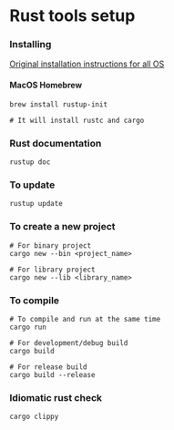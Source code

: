 # Rust tools setup

### Installing

[Original installation instructions for all OS](https://www.rust-lang.org/tools/install)

#### MacOS Homebrew

```shell
brew install rustup-init

# It will install rustc and cargo
```

### Rust documentation

```shell
rustup doc
```

### To update

```shell
rustup update
```

### To create a new project

```shell
# For binary project
cargo new --bin <project_name>

# For library project
cargo new --lib <library_name>
```

### To compile

```shell
# To compile and run at the same time
cargo run

# For development/debug build
cargo build

# For release build
cargo build --release
```

### Idiomatic rust check

```shell
cargo clippy
```
